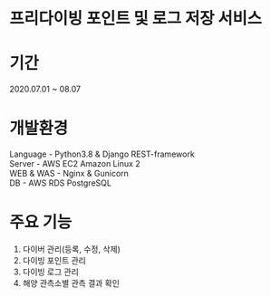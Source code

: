 
# 프리다이빙 포인트 및 로그 저장 서비스

# 기간
2020.07.01 ~ 08.07

# 개발환경
Language - Python3.8 & Django REST-framework  
Server - AWS EC2 Amazon Linux 2  
WEB & WAS - Nginx & Gunicorn  
DB - AWS RDS PostgreSQL  

# 주요 기능
1. 다이버 관리(등록, 수정, 삭제)
2. 다이빙 포인트 관리
3. 다이빙 로그 관리
4. 해양 관측소별 관측 결과 확인
